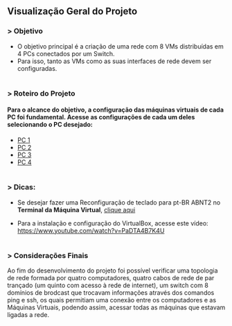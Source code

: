 ## Visualização Geral do Projeto


### > Objetivo 
* O objetivo principal é a criação de uma rede com 8 VMs distribuídas em 4 PCs conectados por um Switch.
* Para isso, tanto as VMs como as suas interfaces de rede devem ser configuradas.

#

### > Roteiro do Projeto
#### Para o alcance do objetivo, a configuração das máquinas virtuais de cada PC foi fundamental. Acesse as configurações de cada um deles selecionando o PC desejado:
- [PC 1](https://github.com/Josival/TrabalhoRedes/blob/main/Projeto/PC's/PC1/README.md)
- [PC 2](https://github.com/Josival/Grupo-6_PRIR-SRED/tree/main/Projeto/PC's/PC2/README.md)
- [PC 3](https://github.com/Josival/Grupo-6_PRIR-SRED/tree/main/Projeto/PC's/PC3/README.md)
- [PC 4](https://github.com/Josival/Grupo-6_PRIR-SRED/tree/main/Projeto/PC's/PC4/README.md)

#

### > Dicas:
* Se desejar fazer uma Reconfiguração de teclado para pt-BR ABNT2 no **Terminal da Máquina Virtual**, [clique aqui](https://github.com/alaelson/2022-924-notasdeaula/blob/main/keyboardLayout-pt_Br.md)

* Para a instalação e configuração do VirtualBox, acesse este vídeo: https://www.youtube.com/watch?v=PaDTA4B7K4U

#
### > Considerações Finais
Ao fim do desenvolvimento do projeto foi possível verificar uma topologia de rede formada por quatro computadores, quatro cabos de rede de par trançado (um quinto com acesso à rede de internet), um switch com 8 domínios de brodcast que trocavam informações através dos comandos ping e ssh, os quais permitiam uma conexão entre os computadores e as Máquinas Virtuais, podendo assim, acessar todas as máquinas que estavam ligadas a rede.
